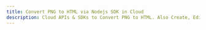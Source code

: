 ---title: Convert PNG to HTML via Nodejs SDK in Clouddescription: Cloud APIs & SDKs to Convert PNG to HTML. Also Create, Edit & Render Microsoft Word & OpenOffice documents in the Cloud.---